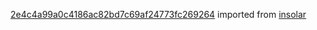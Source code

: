 [2e4c4a99a0c4186ac82bd7c69af24773fc269264](https://github.com/insolar/insolar/commit/2e4c4a99a0c4186ac82bd7c69af24773fc269264) imported from [insolar](https://github.com/insolar/insolar)
